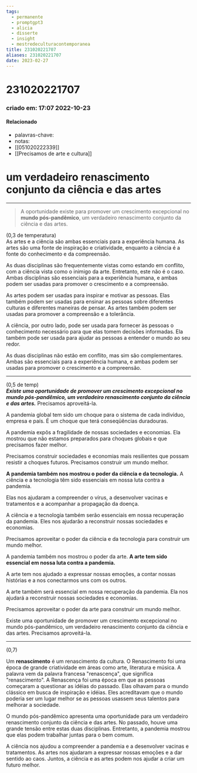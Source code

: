 ```yaml
---
tags:
  - permanente
  - promptgpt3
  - alicia
  - disserte
  - insight
  - mestredeculturacontemporanea
title: 231020221707
aliases: 231020221707
date: 2023-02-27
---
```


# 231020221707

### criado em: 17:07 2022-10-23

#### Relacionado

- palavras-chave:  
- notas:
- [[051020222339]]
- [[Precisamos de arte e cultura]]

# um verdadeiro renascimento conjunto da ciência e das artes

---

>A oportunidade existe para promover um crescimento excepcional no **mundo pós-pandêmico**, um verdadeiro renascimento conjunto da ciência e das artes. 

(0,3 de temperatura)  
As artes e a ciência são ambas essenciais para a experiência humana. As artes são uma fonte de inspiração e criatividade, enquanto a ciência é a fonte do conhecimento e da compreensão.

As duas disciplinas são frequentemente vistas como estando em conflito, com a ciência vista como o inimigo da arte. Entretanto, este não é o caso. Ambas disciplinas são essenciais para a experiência humana, e ambas podem ser usadas para promover o crescimento e a compreensão.

As artes podem ser usadas para inspirar e motivar as pessoas. Elas também podem ser usadas para ensinar as pessoas sobre diferentes culturas e diferentes maneiras de pensar. As artes também podem ser usadas para promover a compreensão e a tolerância.

A ciência, por outro lado, pode ser usada para fornecer às pessoas o conhecimento necessário para que elas tomem decisões informadas. Ela também pode ser usada para ajudar as pessoas a entender o mundo ao seu redor.

As duas disciplinas não estão em conflito, mas sim são complementares. Ambas são essenciais para a experiência humana, e ambas podem ser usadas para promover o crescimento e a compreensão.

---

(0,5 de temp)  
***Existe uma oportunidade de promover um crescimento excepcional no mundo pós-pandêmico, um verdadeiro renascimento conjunto da ciência e das artes.*** Precisamos aproveitá-la.

A pandemia global tem sido um choque para o sistema de cada indivíduo, empresa e país. É um choque que terá conseqüências duradouras.

A pandemia expôs a fragilidade de nossas sociedades e economias. Ela mostrou que não estamos preparados para choques globais e que precisamos fazer melhor.

Precisamos construir sociedades e economias mais resilientes que possam resistir a choques futuros. Precisamos construir um mundo melhor.

**A pandemia também nos mostrou o poder da ciência e da tecnologia.** A ciência e a tecnologia têm sido essenciais em nossa luta contra a pandemia.

Elas nos ajudaram a compreender o vírus, a desenvolver vacinas e tratamentos e a acompanhar a propagação da doença.

A ciência e a tecnologia também serão essenciais em nossa recuperação da pandemia. Eles nos ajudarão a reconstruir nossas sociedades e economias.

Precisamos aproveitar o poder da ciência e da tecnologia para construir um mundo melhor.

A pandemia também nos mostrou o poder da arte. **A arte tem sido essencial em nossa luta contra a pandemia.**

A arte tem nos ajudado a expressar nossas emoções, a contar nossas histórias e a nos conectarmos uns com os outros.

A arte também será essencial em nossa recuperação da pandemia. Ela nos ajudará a reconstruir nossas sociedades e economias.

Precisamos aproveitar o poder da arte para construir um mundo melhor.

Existe uma oportunidade de promover um crescimento excepcional no mundo pós-pandêmico, um verdadeiro renascimento conjunto da ciência e das artes. Precisamos aproveitá-la.

---

(0,7)

Um **renascimento** é um renascimento da cultura. O Renascimento foi uma época de grande criatividade em áreas como arte, literatura e música. A palavra vem da palavra francesa "renascença", que significa "renascimento". A Renascença foi uma época em que as pessoas começaram a questionar as idéias do passado. Elas olhavam para o mundo clássico em busca de inspiração e idéias. Eles acreditavam que o mundo poderia ser um lugar melhor se as pessoas usassem seus talentos para melhorar a sociedade.

O mundo pós-pandêmico apresenta uma oportunidade para um verdadeiro renascimento conjunto da ciência e das artes. No passado, houve uma grande tensão entre estas duas disciplinas. Entretanto, a pandemia mostrou que elas podem trabalhar juntas para o bem comum.

A ciência nos ajudou a compreender a pandemia e a desenvolver vacinas e tratamentos. As artes nos ajudaram a expressar nossas emoções e a dar sentido ao caos. Juntos, a ciência e as artes podem nos ajudar a criar um futuro melhor.
